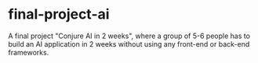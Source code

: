 # final-project-ai
A final project "Conjure AI in 2 weeks", where a group of 5-6 people has to build an AI application in 2 weeks without using any front-end or back-end frameworks.
